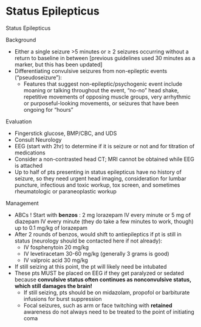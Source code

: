 # Status Epilepticus
 
Status Epilepticus

Background

-   Either a single seizure >5 minutes or
    ≥
    2 seizures occurring without a return to baseline in between
    \[previous guidelines used 30 minutes as a marker, but this has been
    updated\]
-   Differentiating convulsive seizures from non-epileptic events
    (“pseudoseizure”):
    -   Features that suggest non-epileptic/psychogenic event include
        moaning or talking throughout the event, “no-no” head shake,
        repetitive movements of opposing muscle groups, very arrhythmic
        or purposeful-looking movements, or seizures that have been
        ongoing for “hours”

Evaluation

-   Fingerstick
    glucose, BMP/CBC, and UDS
-   Consult Neurology
-   EEG (start with 2hr) to determine if it is seizure or not and for
    titration of medications
-   Consider a non-contrasted head CT; MRI cannot be obtained while EEG
    is attached
-   Up to half of pts presenting in status epilepticus have no history
    of seizure, so they need urgent head imaging, consideration for
    lumbar puncture, infectious and toxic workup, tox screen, and
    sometimes rheumatologic or paraneoplastic workup

Management

-   ABCs
    !
    Start with **benzos** : 2 mg lorazepam IV every minute or 5 mg of
    diazepam IV every minute (they do take a few minutes to work,
    though) up to 0.1 mg/kg of lorazepam
-   After
    2 rounds of benzos, would shift to antiepileptics if pt is still in
    status (neurology should be contacted here if not already):
    -   IV fosphenytoin 20 mg/kg
    -   IV levetiracetam 30-60 mg/kg (generally 3 grams is good)
    -   IV valproic acid 30 mg/kg
-   If
    still seizing at this point, the pt will likely need be intubated
-   These pts MUST be placed on EEG if they get paralyzed or sedated
    because **convulsive status often continues as nonconvulsive status,
    which still damages the brain!**
    -   If still seizing, pts should be on midazolam, propofol or
        barbiturate infusions for burst suppression
    -   Focal seizures, such as arm or face twitching with **retained**
        awareness do not always need to be treated to the point of
        initiating coma
